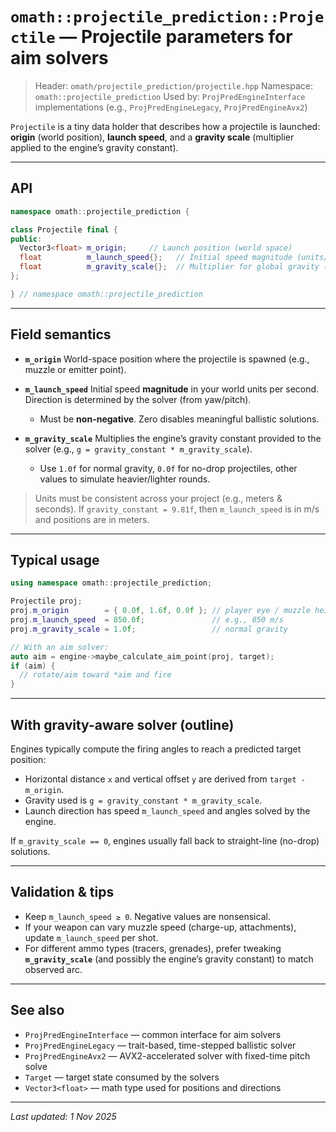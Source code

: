 # `omath::projectile_prediction::Projectile` — Projectile parameters for aim solvers

> Header: `omath/projectile_prediction/projectile.hpp`
> Namespace: `omath::projectile_prediction`
> Used by: `ProjPredEngineInterface` implementations (e.g., `ProjPredEngineLegacy`, `ProjPredEngineAvx2`)

`Projectile` is a tiny data holder that describes how a projectile is launched: **origin** (world position), **launch speed**, and a **gravity scale** (multiplier applied to the engine’s gravity constant).

---

## API

```cpp
namespace omath::projectile_prediction {

class Projectile final {
public:
  Vector3<float> m_origin;     // Launch position (world space)
  float          m_launch_speed{};   // Initial speed magnitude (units/sec)
  float          m_gravity_scale{};  // Multiplier for global gravity (dimensionless)
};

} // namespace omath::projectile_prediction
```

---

## Field semantics

* **`m_origin`**
  World-space position where the projectile is spawned (e.g., muzzle or emitter point).

* **`m_launch_speed`**
  Initial speed **magnitude** in your world units per second. Direction is determined by the solver (from yaw/pitch).

    * Must be **non-negative**. Zero disables meaningful ballistic solutions.

* **`m_gravity_scale`**
  Multiplies the engine’s gravity constant provided to the solver (e.g., `g = gravity_constant * m_gravity_scale`).

    * Use `1.0f` for normal gravity, `0.0f` for no-drop projectiles, other values to simulate heavier/lighter rounds.

> Units must be consistent across your project (e.g., meters & seconds). If `gravity_constant = 9.81f`, then `m_launch_speed` is in m/s and positions are in meters.

---

## Typical usage

```cpp
using namespace omath::projectile_prediction;

Projectile proj;
proj.m_origin        = { 0.0f, 1.6f, 0.0f }; // player eye / muzzle height
proj.m_launch_speed  = 850.0f;               // e.g., 850 m/s
proj.m_gravity_scale = 1.0f;                 // normal gravity

// With an aim solver:
auto aim = engine->maybe_calculate_aim_point(proj, target);
if (aim) {
  // rotate/aim toward *aim and fire
}
```

---

## With gravity-aware solver (outline)

Engines typically compute the firing angles to reach a predicted target position:

* Horizontal distance `x` and vertical offset `y` are derived from `target - m_origin`.
* Gravity used is `g = gravity_constant * m_gravity_scale`.
* Launch direction has speed `m_launch_speed` and angles solved by the engine.

If `m_gravity_scale == 0`, engines usually fall back to straight-line (no-drop) solutions.

---

## Validation & tips

* Keep `m_launch_speed ≥ 0`. Negative values are nonsensical.
* If your weapon can vary muzzle speed (charge-up, attachments), update `m_launch_speed` per shot.
* For different ammo types (tracers, grenades), prefer tweaking **`m_gravity_scale`** (and possibly the engine’s gravity constant) to match observed arc.

---

## See also

* `ProjPredEngineInterface` — common interface for aim solvers
* `ProjPredEngineLegacy` — trait-based, time-stepped ballistic solver
* `ProjPredEngineAvx2` — AVX2-accelerated solver with fixed-time pitch solve
* `Target` — target state consumed by the solvers
* `Vector3<float>` — math type used for positions and directions

---

*Last updated: 1 Nov 2025*
